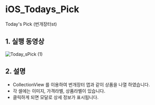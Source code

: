 # iOS_Todays_Pick
Today's Pick (번개장터st)

## 1. 실행 동영상
![Today_sPick (1)](https://user-images.githubusercontent.com/61138164/109646230-4607dd80-7b9b-11eb-95d8-6f1b9e5c08e4.gif)

## 2. 설명

- CollectionView 를 이용하여 번개장터 앱과 같이 상품을 나열 하였습니다.
- 각 셀에는 이미지, 가격라벨, 상품라벨이 있습니다.
- 클릭하게 되면 모달로 상세 정보가 표시됩니다.
